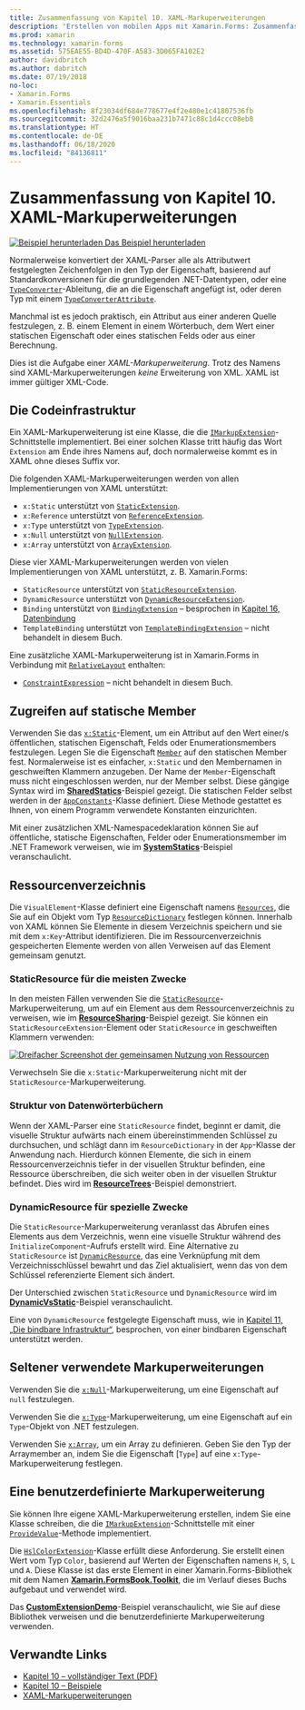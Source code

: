 ```yaml
---
title: Zusammenfassung von Kapitel 10. XAML-Markuperweiterungen
description: 'Erstellen von mobilen Apps mit Xamarin.Forms: Zusammenfassung von Kapitel 10. XAML-Markuperweiterungen'
ms.prod: xamarin
ms.technology: xamarin-forms
ms.assetid: 575EAE55-BD4D-470F-A583-3D065FA102E2
author: davidbritch
ms.author: dabritch
ms.date: 07/19/2018
no-loc:
- Xamarin.Forms
- Xamarin.Essentials
ms.openlocfilehash: 8f23034df684e778677e4f2e480e1c41807536fb
ms.sourcegitcommit: 32d2476a5f9016baa231b7471c88c1d4ccc08eb8
ms.translationtype: HT
ms.contentlocale: de-DE
ms.lasthandoff: 06/18/2020
ms.locfileid: "84136811"
---
```

# <a name="summary-of-chapter-10-xaml-markup-extensions"></a>Zusammenfassung von Kapitel 10. XAML-Markuperweiterungen

[![Beispiel herunterladen](~/media/shared/download.png) Das Beispiel herunterladen](https://github.com/xamarin/xamarin-forms-book-samples/tree/master/Chapter10)

Normalerweise konvertiert der XAML-Parser alle als Attributwert festgelegten Zeichenfolgen in den Typ der Eigenschaft, basierend auf Standardkonversionen für die grundlegenden .NET-Datentypen, oder eine [`TypeConverter`](xref:Xamarin.Forms.TypeConverter)-Ableitung, die an die Eigenschaft angefügt ist, oder deren Typ mit einem [`TypeConverterAttribute`](xref:Xamarin.Forms.TypeConverterAttribute).

Manchmal ist es jedoch praktisch, ein Attribut aus einer anderen Quelle festzulegen, z. B. einem Element in einem Wörterbuch, dem Wert einer statischen Eigenschaft oder eines statischen Felds oder aus einer Berechnung.

Dies ist die Aufgabe einer *XAML-Markuperweiterung*. Trotz des Namens sind XAML-Markuperweiterungen *keine* Erweiterung von XML. XAML ist immer gültiger XML-Code.

## <a name="the-code-infrastructure"></a>Die Codeinfrastruktur

Ein XAML-Markuperweiterung ist eine Klasse, die die [`IMarkupExtension`](xref:Xamarin.Forms.Xaml.IMarkupExtension)-Schnittstelle implementiert. Bei einer solchen Klasse tritt häufig das Wort `Extension` am Ende ihres Namens auf, doch normalerweise kommt es in XAML ohne dieses Suffix vor.

Die folgenden XAML-Markuperweiterungen werden von allen Implementierungen von XAML unterstützt:

- `x:Static` unterstützt von [`StaticExtension`](xref:Xamarin.Forms.Xaml.StaticExtension).
- `x:Reference` unterstützt von [`ReferenceExtension`](xref:Xamarin.Forms.Xaml.ReferenceExtension).
- `x:Type` unterstützt von [`TypeExtension`](xref:Xamarin.Forms.Xaml.TypeExtension).
- `x:Null` unterstützt von [`NullExtension`](xref:Xamarin.Forms.Xaml.NullExtension).
- `x:Array` unterstützt von [`ArrayExtension`](xref:Xamarin.Forms.Xaml.ArrayExtension).

Diese vier XAML-Markuperweiterungen werden von vielen Implementierungen von XAML unterstützt, z. B. Xamarin.Forms:

- `StaticResource` unterstützt von [`StaticResourceExtension`](xref:Xamarin.Forms.Xaml.StaticResourceExtension).
- `DynamicResource` unterstützt von [`DynamicResourceExtension`](xref:Xamarin.Forms.Xaml.DynamicResourceExtension).
- `Binding` unterstützt von [`BindingExtension`](xref:Xamarin.Forms.Xaml.BindingExtension) – besprochen in [Kapitel 16, Datenbindung](chapter16.md)
- `TemplateBinding` unterstützt von [`TemplateBindingExtension`](xref:Xamarin.Forms.Xaml.TemplateBindingExtension) – nicht behandelt in diesem Buch.

Eine zusätzliche XAML-Markuperweiterung ist in Xamarin.Forms in Verbindung mit [`RelativeLayout`](xref:Xamarin.Forms.RelativeLayout) enthalten:

- [`ConstraintExpression`](xref:Xamarin.Forms.ConstraintExpression) – nicht behandelt in diesem Buch.

## <a name="accessing-static-members"></a>Zugreifen auf statische Member

Verwenden Sie das [`x:Static`](xref:Xamarin.Forms.Xaml.StaticExtension)-Element, um ein Attribut auf den Wert einer/s öffentlichen, statischen Eigenschaft, Felds oder Enumerationsmembers festzulegen. Legen Sie die Eigenschaft [`Member`](xref:Xamarin.Forms.Xaml.StaticExtension.Member) auf den statischen Member fest. Normalerweise ist es einfacher, `x:Static` und den Membernamen in geschweiften Klammern anzugeben. Der Name der `Member`-Eigenschaft muss nicht eingeschlossen werden, nur der Member selbst. Diese gängige Syntax wird im [**SharedStatics**](https://github.com/xamarin/xamarin-forms-book-samples/tree/master/Chapter10/SharedStatics)-Beispiel gezeigt. Die statischen Felder selbst werden in der [`AppConstants`](https://github.com/xamarin/xamarin-forms-book-samples/blob/master/Chapter10/SharedStatics/SharedStatics/SharedStatics/AppConstants.cs)-Klasse definiert. Diese Methode gestattet es Ihnen, von einem Programm verwendete Konstanten einzurichten.

Mit einer zusätzlichen XML-Namespacedeklaration können Sie auf öffentliche, statische Eigenschaften, Felder oder Enumerationsmember im .NET Framework verweisen, wie im [**SystemStatics**](https://github.com/xamarin/xamarin-forms-book-samples/tree/master/Chapter10/SystemStatics)-Beispiel veranschaulicht.

## <a name="resource-dictionaries"></a>Ressourcenverzeichnis

Die `VisualElement`-Klasse definiert eine Eigenschaft namens [`Resources`](xref:Xamarin.Forms.VisualElement.Resources), die Sie auf ein Objekt vom Typ [`ResourceDictionary`](xref:Xamarin.Forms.ResourceDictionary) festlegen können. Innerhalb von XAML können Sie Elemente in diesem Verzeichnis speichern und sie mit dem `x:Key`-Attribut identifizieren. Die im Ressourcenverzeichnis gespeicherten Elemente werden von allen Verweisen auf das Element gemeinsam genutzt.

### <a name="staticresource-for-most-purposes"></a>StaticResource für die meisten Zwecke

In den meisten Fällen verwenden Sie die [`StaticResource`](xref:Xamarin.Forms.Xaml.StaticResourceExtension)-Markuperweiterung, um auf ein Element aus dem Ressourcenverzeichnis zu verweisen, wie im [**ResourceSharing**](https://github.com/xamarin/xamarin-forms-book-samples/tree/master/Chapter10/ResourceSharing)-Beispiel gezeigt. Sie können ein `StaticResourceExtension`-Element oder `StaticResource` in geschweiften Klammern verwenden:

[![Dreifacher Screenshot der gemeinsamen Nutzung von Ressourcen](images/ch10fg03-small.png "Gemeinsame Nutzung von Ressourcen")](images/ch10fg03-large.png#lightbox "Gemeinsame Nutzung von Ressourcen")

Verwechseln Sie die `x:Static`-Markuperweiterung nicht mit der `StaticResource`-Markuperweiterung.

### <a name="a-tree-of-dictionaries"></a>Struktur von Datenwörterbüchern

Wenn der XAML-Parser eine `StaticResource` findet, beginnt er damit, die visuelle Struktur aufwärts nach einem übereinstimmenden Schlüssel zu durchsuchen, und schlägt dann im `ResourceDictionary` in der `App`-Klasse der Anwendung nach. Hierdurch können Elemente, die sich in einem Ressourcenverzeichnis tiefer in der visuellen Struktur befinden, eine Ressource überschreiben, die sich weiter oben in der visuellen Struktur befindet. Dies wird im [**ResourceTrees**](https://github.com/xamarin/xamarin-forms-book-samples/tree/master/Chapter10/ResourceTrees)-Beispiel demonstriert.

### <a name="dynamicresource-for-special-purposes"></a>DynamicResource für spezielle Zwecke

Die `StaticResource`-Markuperweiterung veranlasst das Abrufen eines Elements aus dem Verzeichnis, wenn eine visuelle Struktur während des `InitializeComponent`-Aufrufs erstellt wird. Eine Alternative zu `StaticResource` ist [`DynamicResource`](xref:Xamarin.Forms.Xaml.DynamicResourceExtension), das eine Verknüpfung mit dem Verzeichnisschlüssel bewahrt und das Ziel aktualisiert, wenn das von dem Schlüssel referenzierte Element sich ändert.

Der Unterschied zwischen `StaticResource` und `DynamicResource` wird im [**DynamicVsStatic**](https://github.com/xamarin/xamarin-forms-book-samples/tree/master/Chapter10/DynamicVsStatic)-Beispiel veranschaulicht.

Eine von `DynamicResource` festgelegte Eigenschaft muss, wie in [Kapitel 11, „Die bindbare Infrastruktur“](chapter11.md), besprochen, von einer bindbaren Eigenschaft unterstützt werden.

## <a name="lesser-used-markup-extensions"></a>Seltener verwendete Markuperweiterungen

Verwenden Sie die [`x:Null`](xref:Xamarin.Forms.Xaml.NullExtension)-Markuperweiterung, um eine Eigenschaft auf `null` festzulegen.

Verwenden Sie die [`x:Type`](xref:Xamarin.Forms.Xaml.TypeExtension)-Markuperweiterung, um eine Eigenschaft auf ein `Type`-Objekt von .NET festzulegen.

Verwenden Sie [`x:Array`](xref:Xamarin.Forms.Xaml.ArrayExtension), um ein Array zu definieren. Geben Sie den Typ der Arraymember an, indem Sie die Eigenschaft [`Type`] auf eine `x:Type`-Markuperweiterung festlegen.

## <a name="a-custom-markup-extension"></a>Eine benutzerdefinierte Markuperweiterung

Sie können Ihre eigene XAML-Markuperweiterung erstellen, indem Sie eine Klasse schreiben, die die [`IMarkupExtension`](xref:Xamarin.Forms.Xaml.IMarkupExtension)-Schnittstelle mit einer [`ProvideValue`](xref:Xamarin.Forms.Xaml.IMarkupExtension.ProvideValue(System.IServiceProvider))-Methode implementiert.

Die [`HslColorExtension`](https://github.com/xamarin/xamarin-forms-book-samples/blob/master/Libraries/Xamarin.FormsBook.Toolkit/Xamarin.FormsBook.Toolkit/HslColorExtension.cs)-Klasse erfüllt diese Anforderung. Sie erstellt einen Wert vom Typ `Color`, basierend auf Werten der Eigenschaften namens `H`, `S`, `L` und `A`. Diese Klasse ist das erste Element in einer Xamarin.Forms-Bibliothek mit dem Namen [**Xamarin.FormsBook.Toolkit**](https://github.com/xamarin/xamarin-forms-book-samples/tree/master/Libraries/Xamarin.FormsBook.Toolkit), die im Verlauf dieses Buchs aufgebaut und verwendet wird.

Das [**CustomExtensionDemo**](https://github.com/xamarin/xamarin-forms-book-samples/tree/master/Chapter10/CustomExtensionDemo)-Beispiel veranschaulicht, wie Sie auf diese Bibliothek verweisen und die benutzerdefinierte Markuperweiterung verwenden.

## <a name="related-links"></a>Verwandte Links

- [Kapitel 10 – vollständiger Text (PDF)](https://download.xamarin.com/developer/xamarin-forms-book/XamarinFormsBook-Ch10-Apr2016.pdf)
- [Kapitel 10 – Beispiele](https://github.com/xamarin/xamarin-forms-book-samples/tree/master/Chapter10)
- [XAML-Markuperweiterungen](~/xamarin-forms/xaml/markup-extensions/index.md)
